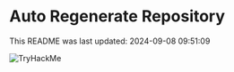 # Auto Regenerate Repository

This README was last updated: 2024-09-08 09:51:09

 ![TryHackMe](https://tryhackme.com/badge/533634)
